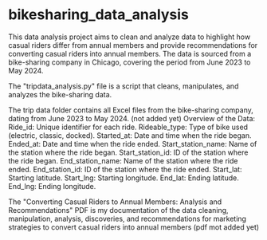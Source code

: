 # bikesharing_data_analysis
This data analysis project aims to clean and analyze data to highlight how casual riders differ from annual members and provide recommendations for converting casual riders into annual members. The data is sourced from a bike-sharing company in Chicago, covering the period from June 2023 to May 2024.

The "tripdata_analysis.py" file is a script that cleans, manipulates, and analyzes the bike-sharing data.

The trip data folder contains all Excel files from the bike-sharing company, dating from June 2023 to May 2024. (not added yet)
Overview of the Data:
Ride_id: Unique identifier for each ride.
Rideable_type: Type of bike used (electric, classic, docked).
Started_at: Date and time when the ride began.
Ended_at: Date and time when the ride ended.
Start_station_name: Name of the station where the ride began.
Start_station_id: ID of the station where the ride began.
End_station_name: Name of the station where the ride ended.
End_station_id: ID of the station where the ride ended.
Start_lat: Starting latitude.
Start_lng: Starting longitude.
End_lat: Ending latitude.
End_lng: Ending longitude.

The "Converting Casual Riders to Annual Members: Analysis and Recommendations" PDF is my documentation of the data cleaning, manipulation, analysis, discoveries, and recommendations for marketing strategies to convert casual riders into annual members (pdf mot added yet)